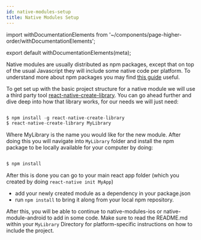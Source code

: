 ```yaml
---
id: native-modules-setup
title: Native Modules Setup
---
```


import withDocumentationElements from '~/components/page-higher-order/withDocumentationElements';

export default withDocumentationElements(meta);

Native modules are usually distributed as npm packages, except that on top of the usual Javascript they will include some native code per platform. To understand more about npm packages you may find [this guide](https://docs.npmjs.com/getting-started/publishing-npm-packages) useful.

To get set up with the basic project structure for a native module we will use a third party tool [react-native-create-library](https://github.com/frostney/react-native-create-library). You can go ahead further and dive deep into how that library works, for our needs we will just need:


```javascript

$ npm install -g react-native-create-library
$ react-native-create-library MyLibrary

```


Where MyLibrary is the name you would like for the new module. After doing this you will navigate into `MyLibrary` folder and install the npm package to be locally available for your computer by doing:


```javascript

$ npm install

```


After this is done you can go to your main react app folder (which you created by doing `react-native init MyApp`)

* add your newly created module as a dependency in your package.json
* run `npm install` to bring it along from your local npm repository.

After this, you will be able to continue to native-modules-ios or native-module-android to add in some code. Make sure to read the README.md within your `MyLibrary` Directory for platform-specific instructions on how to include the project.

